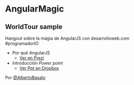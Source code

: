 AngularMagic 
============

WorldTour sample
----------------

Hangout sobre la mágia de AngularJS con desarrolloweb.com #programadorIO

- Por qué AngularJS 
   - [Ver en Prezi](http://prezi.com/jisnmkx87-su/?utm_campaign=share&utm_medium=copy&rc=ex0share)
- Introducción *Power point*
   - [Ver Ppt en Dropbox](https://www.dropbox.com/s/wpz67ntb2x81mi7/AngularJS.pptx)

Por [@AlbertoBasalo](https://twitter.com/albertobasalo)